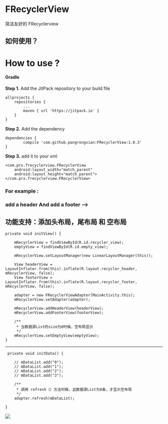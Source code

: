 # FRecyclerView
简洁友好的 FRecyclerview



##  如何使用？

# How to use ?

#### Gradle

**Step 1.** Add the JitPack repository to your build file



	allprojects {
		repositories {
			...
			maven { url 'https://jitpack.io' }
		}
	}



**Step 2.** Add the dependency



	dependencies {
	        compile 'com.github.pangrongxian:FRecyclerView:1.0.3'
	}



**Step 3.** add it to your xml


    <com.prx.frecyclerview.FRecyclerView
        android:layout_width="match_parent"
        android:layout_height="match_parent">
	</com.prx.frecyclerview.FRecyclerView>



###  For example :

### add a header And add a footer ——>

## 功能支持：添加头布局，尾布局 和 空布局
 		

	private void initView() {

        mRecyclerView = findViewById(R.id.recycler_view);
        emptyView = findViewById(R.id.empty_view);

        mRecyclerView.setLayoutManager(new LinearLayoutManager(this));

        View headerView = LayoutInflater.from(this).inflate(R.layout.recycler_header, mRecyclerView, false);
        View footerView = LayoutInflater.from(this).inflate(R.layout.recycler_footer, mRecyclerView, false);

        adapter = new FRecyclerViewAdapter(MainActivity.this);
        mRecyclerView.setAdapter(adapter);

        mRecyclerView.addHeaderView(headerView);
        mRecyclerView.addFooterView(footerView);

        /**
         * 当数据源List的size为0时候，空布局显示
         */
        mRecyclerView.setEmptyView(emptyView);
    }


------


     private void initData() {

        // mDataList.add("0");
        // mDataList.add("1");
        // mDataList.add("2");
        // mDataList.add("3");

        /**
         * 调用 refresh（）方法时候，且数据源List为0条，才显示空布局
         */
        adapter.refresh(mDataList);

    }


![](http://ww1.sinaimg.cn/large/006rIajegy1fo91tnjadlj30a00hs3yh.jpg)